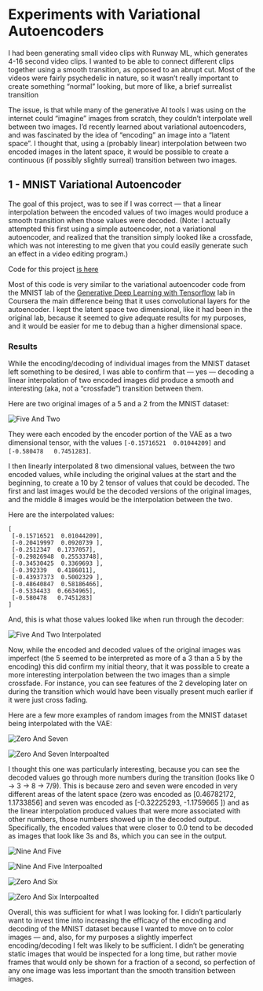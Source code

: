 # Experiments with Variational Autoencoders
I had been generating small video clips with Runway ML, which generates 4-16 second video clips. I wanted to be able to connect different clips together using a smooth transition, as opposed to an abrupt cut. Most of the videos were fairly psychedelic in nature, so it wasn’t really important to create something “normal” looking, but more of like, a brief surrealist transition 

The issue, is that while many of the generative AI tools I was using on the internet could “imagine” images from scratch, they couldn’t interpolate well between two images. I’d recently learned about variational autoencoders, and was fascinated by the idea of “encoding” an image into a “latent space”. I thought that, using a (probably linear) interpolation between two encoded images in the latent space, it would be possible to create a continuous (if possibly slightly surreal) transition between two images. 


## 1 - MNIST Variational Autoencoder
The goal of this project, was to see if I was correct — that a linear interpolation between the encoded values of two images would produce a smooth transition when those values were decoded. (Note: I actually attempted this first using a simple autoencoder, not a variational autoencoder, and realized that the transition simply looked like a crossfade, which was not interesting to me given that you could easily generate such an effect in a video editing program.)

Code for this project [is here](https://colab.research.google.com/drive/1-03eB9covktokFlcFBpvE-LnXg-invpw "Google's Colab")

Most of this code is very similar to the variational autoencoder code from the MNIST lab of the [Generative Deep Learning with Tensorflow](https://www.coursera.org/learn/generative-deep-learning-with-tensorflow) lab in Coursera the main difference being that it uses convolutional layers for the autoencoder. I kept the latent space two dimensional, like it had been in the original lab, because it seemed to give adequate results for my purposes, and it would be easier for me to debug than a higher dimensional space. 

### Results

While the encoding/decoding of individual images from the MNIST dataset left something to be desired, I was able to confirm that — yes — decoding a linear interpolation of two encoded images did produce a smooth and interesting (aka, not a “crossfade”) transition between them. 

Here are two original images of a 5 and a 2 from the MNIST dataset:

![Five And Two](https://storage.googleapis.com/psychedelic-vae/github-pages-assets/five-and-two-original.png)

They were each encoded by the encoder portion of the VAE as a two dimensional tensor, with the values `[-0.15716521  0.01044209]` and `[-0.580478   0.7451283]`.

I then linearly interpolated 8 two dimensional values, between the two encoded values, while including the original values at the start and the beginning, to create a 10 by 2 tensor of values that could be decoded. The first and last images would be the decoded versions of the original images, and the middle 8 images would be the interpolation between the two. 

Here are the interpolated values:

```
[
 [-0.15716521  0.01044209],
 [-0.20419997  0.0920739 ],
 [-0.2512347  0.1737057],
 [-0.29826948  0.25533748],
 [-0.34530425  0.3369693 ],
 [-0.392339   0.4186011],
 [-0.43937373  0.5002329 ],
 [-0.48640847  0.58186466],
 [-0.5334433  0.6634965],
 [-0.580478   0.7451283]
]
```

And, this is what those values looked like when run through the decoder:

![Five And Two Interpolated](https://storage.googleapis.com/psychedelic-vae/github-pages-assets/five-and-two-interpolation.png)

Now, while the encoded and decoded values of the original images was imperfect (the 5 seemed to be interpreted as more of a 3 than a 5 by the encoding) this did confirm my initial theory, that it was possible to create a more interesting interpolation between the two images than a simple crossfade. For instance, you can see features of the 2 developing later on during the transition which would have been visually present much earlier if it were just cross fading. 

Here are a few more examples of random images from the MNIST dataset being interpolated with the VAE:

![Zero And Seven](https://storage.googleapis.com/psychedelic-vae/github-pages-assets/zero-and-seven-original.png)

![Zero And Seven Interpoalted](https://storage.googleapis.com/psychedelic-vae/github-pages-assets/zero-and-seven-interpolation.png)

I thought this one was particularly interesting, because you can see the decoded values go through more numbers during the transition (looks like 0 → 3 → 8 → 7/9). This is because zero and seven were encoded in very different areas of the latent space (zero was encoded as [0.46782172, 1.1733856]  and seven was encoded as [-0.32225293, -1.1759665 ]) and as the linear interpolation produced values that were more associated with other numbers, those numbers showed up in the decoded output. Specifically, the encoded values that were closer to 0.0 tend to be decoded as images that look like 3s and 8s, which you can see in the output.

![Nine And Five](https://storage.googleapis.com/psychedelic-vae/github-pages-assets/nine-and-five-original.png)

![Nine And Five Interpoalted](https://storage.googleapis.com/psychedelic-vae/github-pages-assets/nine-and-five-interpolation.png)

![Zero And Six](https://storage.googleapis.com/psychedelic-vae/github-pages-assets/zero-and-six-original.png)

![Zero And Six Interpoalted](https://storage.googleapis.com/psychedelic-vae/github-pages-assets/zero-and-six-interpolation.png)

Overall, this was sufficient for what I was looking for. I didn’t particularly want to invest time into increasing the efficacy of the encoding and decoding of the MNIST dataset because I wanted to move on to color images — and, also, for my purposes a slightly imperfect encoding/decoding I felt was likely to be sufficient. I didn’t be generating static images that would be inspected for a long time, but rather movie frames that would only be shown for a fraction of a second, so perfection of any one image was less important than the smooth transition between images.
